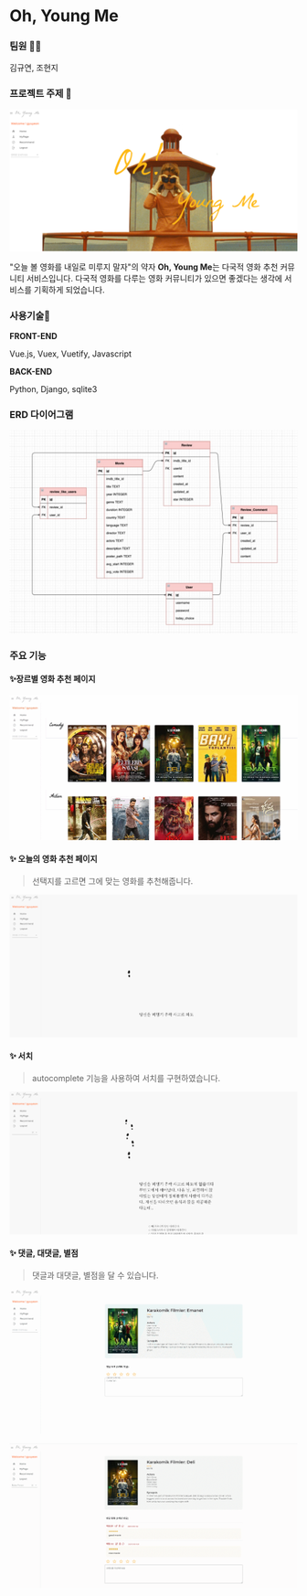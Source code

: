 # Oh, Young Me



### 팀원 👩👩

김규연, 조현지



### 프로젝트 주제 🎈

![image-20210304223756594](.\READMEassets\image-20210304223756594.png)



"오늘 볼 영화를 내일로 미루지 말자"의 약자 **Oh, Young Me**는 다국적 영화 추천 커뮤니티 서비스입니다.  다국적 영화를 다루는 영화 커뮤니티가 있으면 좋겠다는 생각에 서비스를 기획하게 되었습니다.



### 사용기술🔧

**FRONT-END**

Vue.js, Vuex, Vuetify, Javascript

**BACK-END**

Python, Django, sqlite3



### ERD 다이어그램

![movie_erd](.\READMEassets\movie_erd.jpg)

### 주요 기능

#### ✨장르별 영화 추천 페이지

![메인](.\READMEassets\메인.gif)





#### ✨ 오늘의 영화 추천 페이지

> 선택지를 고르면 그에 맞는 영화를 추천해줍니다.

![추천](.\READMEassets\추천.gif)



#### ✨ 서치

> autocomplete 기능을 사용하여 서치를 구현하였습니다.

![서치](.\READMEassets\서치.gif)



#### ✨ 댓글, 대댓글, 별점

> 댓글과 대댓글, 별점을 달 수 있습니다.

![댓글](.\READMEassets\댓글.gif)



![대댓글](.\READMEassets\대댓글.gif)
